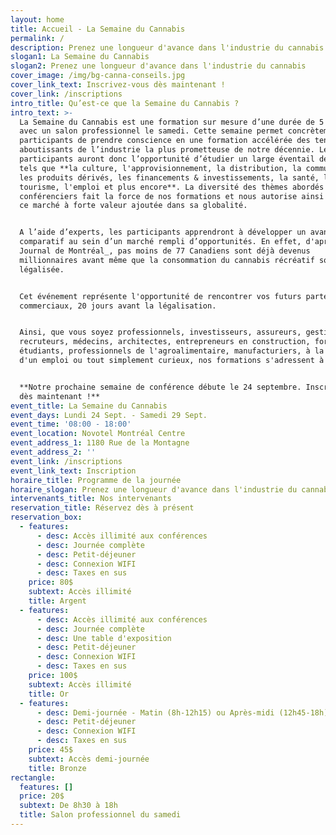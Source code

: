 ```yaml
---
layout: home
title: Accueil - La Semaine du Cannabis
permalink: /
description: Prenez une longueur d'avance dans l'industrie du cannabis
slogan1: La Semaine du Cannabis
slogan2: Prenez une longueur d'avance dans l'industrie du cannabis
cover_image: /img/bg-canna-conseils.jpg
cover_link_text: Inscrivez-vous dès maintenant !
cover_link: /inscriptions
intro_title: Qu’est-ce que la Semaine du Cannabis ?
intro_text: >-
  La Semaine du Cannabis est une formation sur mesure d’une durée de 5 jours
  avec un salon professionnel le samedi. Cette semaine permet concrètement aux
  participants de prendre conscience en une formation accélérée des tenants et
  aboutissants de l’industrie la plus prometteuse de notre décennie. Les
  participants auront donc l’opportunité d’étudier un large éventail de sujets
  tels que **la culture, l'approvisionnement, la distribution, la communication,
  les produits dérivés, les financements & investissements, la santé, le
  tourisme, l'emploi et plus encore**. La diversité des thèmes abordés par nos
  conférenciers fait la force de nos formations et nous autorise ainsi à étudier
  ce marché à forte valeur ajoutée dans sa globalité.


  A l’aide d’experts, les participants apprendront à développer un avantage
  comparatif au sein d’un marché rempli d’opportunités. En effet, d'après _Le
  Journal de Montréal_, pas moins de 77 Canadiens sont déjà devenus
  millionnaires avant même que la consommation du cannabis récréatif soit
  légalisée.


  Cet événement représente l'opportunité de rencontrer vos futurs partenaires
  commerciaux, 20 jours avant la légalisation.


  Ainsi, que vous soyez professionnels, investisseurs, assureurs, gestionnaires,
  recruteurs, médecins, architectes, entrepreneurs en construction, formateurs,
  étudiants, professionnels de l'agroalimentaire, manufacturiers, à la recherche
  d'un emploi ou tout simplement curieux, nos formations s'adressent à vous !


  **Notre prochaine semaine de conférence débute le 24 septembre. Inscrivez-vous
  dès maintenant !**
event_title: La Semaine du Cannabis
event_days: Lundi 24 Sept. - Samedi 29 Sept.
event_time: '08:00 - 18:00'
event_location: Novotel Montréal Centre
event_address_1: 1180 Rue de la Montagne
event_address_2: ''
event_link: /inscriptions
event_link_text: Inscription
horaire_title: Programme de la journée
horaire_slogan: Prenez une longueur d'avance dans l'industrie du cannabis
intervenants_title: Nos intervenants
reservation_title: Réservez dès à présent
reservation_box:
  - features:
      - desc: Accès illimité aux conférences
      - desc: Journée complète
      - desc: Petit-déjeuner
      - desc: Connexion WIFI
      - desc: Taxes en sus
    price: 80$
    subtext: Accès illimité
    title: Argent
  - features:
      - desc: Accès illimité aux conférences
      - desc: Journée complète
      - desc: Une table d'exposition
      - desc: Petit-déjeuner
      - desc: Connexion WIFI
      - desc: Taxes en sus
    price: 100$
    subtext: Accès illimité
    title: Or
  - features:
      - desc: Demi-journée - Matin (8h-12h15) ou Après-midi (12h45-18h)
      - desc: Petit-déjeuner
      - desc: Connexion WIFI
      - desc: Taxes en sus
    price: 45$
    subtext: Accès demi-journée
    title: Bronze
rectangle:
  features: []
  price: 20$
  subtext: De 8h30 à 18h
  title: Salon professionnel du samedi
---
```

